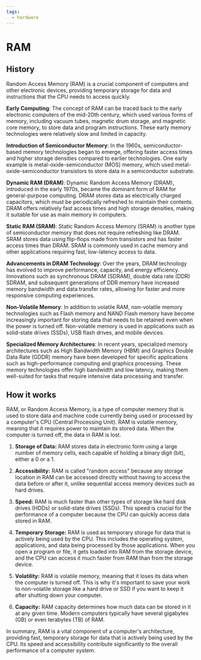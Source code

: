 ```yaml
---
tags:
  - hardware
---
```


# RAM

## History

Random Access Memory (RAM) is a crucial component of computers and other electronic devices, providing temporary storage for data and instructions that the CPU needs to access quickly.

**Early Computing**: The concept of RAM can be traced back to the early electronic computers of the mid-20th century, which used various forms of memory, including vacuum tubes, magnetic drum storage, and magnetic core memory, to store data and program instructions. These early memory technologies were relatively slow and limited in capacity.

**Introduction of Semiconductor Memory**: In the 1960s, semiconductor-based memory technologies began to emerge, offering faster access times and higher storage densities compared to earlier technologies. One early example is metal-oxide-semiconductor (MOS) memory, which used metal-oxide-semiconductor transistors to store data in a semiconductor substrate.

**Dynamic RAM (DRAM)**: Dynamic Random Access Memory (DRAM), introduced in the early 1970s, became the dominant form of RAM for general-purpose computing. DRAM stores data as electrically charged capacitors, which must be periodically refreshed to maintain their contents. DRAM offers relatively fast access times and high storage densities, making it suitable for use as main memory in computers.

**Static RAM (SRAM)**: Static Random Access Memory (SRAM) is another type of semiconductor memory that does not require refreshing like DRAM. SRAM stores data using flip-flops made from transistors and has faster access times than DRAM. SRAM is commonly used in cache memory and other applications requiring fast, low-latency access to data.

**Advancements in DRAM Technology**: Over the years, DRAM technology has evolved to improve performance, capacity, and energy efficiency. Innovations such as synchronous DRAM (SDRAM), double data rate (DDR) SDRAM, and subsequent generations of DDR memory have increased memory bandwidth and data transfer rates, allowing for faster and more responsive computing experiences.

**Non-Volatile Memory**: In addition to volatile RAM, non-volatile memory technologies such as Flash memory and NAND Flash memory have become increasingly important for storing data that needs to be retained even when the power is turned off. Non-volatile memory is used in applications such as solid-state drives (SSDs), USB flash drives, and mobile devices.

**Specialized Memory Architectures**: In recent years, specialized memory architectures such as High Bandwidth Memory (HBM) and Graphics Double Data Rate (GDDR) memory have been developed for specific applications such as high-performance computing and graphics processing. These memory technologies offer high bandwidth and low latency, making them well-suited for tasks that require intensive data processing and transfer.

## How it works

RAM, or Random Access Memory, is a type of computer memory that is used to store data and machine code currently being used or processed by a computer's CPU (Central Processing Unit). RAM is volatile memory, meaning that it requires power to maintain its stored data. When the computer is turned off, the data in RAM is lost.

1. **Storage of Data:** RAM stores data in electronic form using a large number of memory cells, each capable of holding a binary digit (bit), either a 0 or a 1.

2. **Accessibility:** RAM is called "random access" because any storage location in RAM can be accessed directly without having to access the data before or after it, unlike sequential access memory devices such as hard drives.

3. **Speed:** RAM is much faster than other types of storage like hard disk drives (HDDs) or solid-state drives (SSDs). This speed is crucial for the performance of a computer because the CPU can quickly access data stored in RAM.

4. **Temporary Storage:** RAM is used as temporary storage for data that is actively being used by the CPU. This includes the operating system, applications, and data being processed by those applications. When you open a program or file, it gets loaded into RAM from the storage device, and the CPU can access it much faster from RAM than from the storage device.

5. **Volatility:** RAM is volatile memory, meaning that it loses its data when the computer is turned off. This is why it's important to save your work to non-volatile storage like a hard drive or SSD if you want to keep it after shutting down your computer.

6. **Capacity:** RAM capacity determines how much data can be stored in it at any given time. Modern computers typically have several gigabytes (GB) or even terabytes (TB) of RAM.

In summary, RAM is a vital component of a computer's architecture, providing fast, temporary storage for data that is actively being used by the CPU. Its speed and accessibility contribute significantly to the overall performance of a computer system.